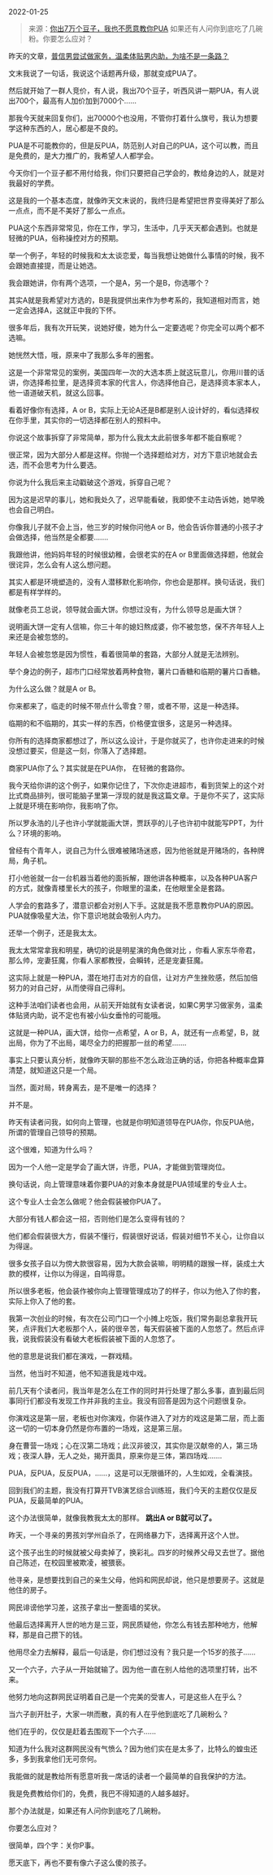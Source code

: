 2022-01-25

> 来源：[你出7万个豆子，我也不愿意教你PUA](http://mp.weixin.qq.com/s?__biz=MzU0MjYwNDU2Mw==&mid=2247503611&idx=1&sn=6faf443f945ba3f02ad3197b47f49d04&chksm=fb1aa287cc6d2b919b33e0b3d79ad32f4f6542235b4b2271858a69c58b8a29cda2466fa94fef&scene=27#wechat_redirect)
> 如果还有人问你到底吃了几碗粉。你要怎么应对？

昨天的文章，[普信男尝试做家务，温柔体贴男内助，为啥不是一条路？](http://mp.weixin.qq.com/s?__biz=MzU0MjYwNDU2Mw==&mid=2247503604&idx=1&sn=aa8a5cb4045943468edd95dabbbec1b2&chksm=fb1aa288cc6d2b9eead1250203b2b6b07752f33d22fddf5b4fde6150118e4a6009013e7725a2&scene=21#wechat_redirect)  

  

文末我说了一句话，我说这个话题再升级，那就变成PUA了。  

  

然后就开始了一群人竞价，有人说，我出70个豆子，听西风讲一期PUA，有人说出700个，最高有人加价加到7000个......  

  

那我今天就来回复你们，出70000个也没用，不管你打着什么旗号，我认为想要学这种东西的人，居心都是不良的。  

  

PUA是不可能教你的，但是反PUA，防范别人对自己的PUA，这个可以教，而且是免费的，是大力推广的，我希望人人都学会。

  

今天你们一个豆子都不用付给我，你们只要把自己学会的，教给身边的人，就是对我最好的学费。

  

这是我的一个基本态度，就像昨天文末说的，我终归是希望把世界变得美好了那么一点点，而不是不美好了那么一点点。  

  

PUA这个东西非常常见，你在工作，学习，生活中，几乎天天都会遇到。也就是轻微的PUA，俗称操控对方的预期。  

  

举一个例子，年轻的时候我和太太谈恋爱，每当我想让她做什么事情的时候，我不会跟她直接提，而是让她选。  

  

我会跟她讲，你有两个选项，一个是A，另一个是B，你选哪个？  

  

其实A就是我希望对方选的，B是我提供出来作为参考系的，我知道相对而言，她一定会选择A，这就正中我的下怀。  

  

很多年后，我有次开玩笑，说她好傻，她为什么一定要选呢？你完全可以两个都不选嘛。  

  

她恍然大悟，哦，原来中了我那么多年的圈套。

  

这是一个非常常见的案例，美国四年一次的大选本质上就这玩意儿，你用川普的话讲，你选择希拉里，是选择资本家的代言人，你选择他自己，是选择资本家本人，他一语道破天机，就这么回事。  

  

看着好像你有选择，A or B，实际上无论A还是B都是别人设计好的，看似选择权在你手里，其实你的一切选择都在别人的预料中。  

  

你说这个故事拆穿了非常简单，那为什么我太太此前很多年都不能自察呢？  

  

很正常，因为大部分人都是这样。你抛一个选择题给对方，对方下意识地就会去选，而不会思考为什么要选。

  

你说为什么我后来主动戳破这个游戏，拆穿自己呢？  

  

因为这是迟早的事儿，她和我处久了，迟早能看破，我即使不主动告诉她，她早晚也会自己明白。

  

你像我儿子就不会上当，他三岁的时候你问他A or B，他会告诉你普通的小孩子才会做选择，他当然是全都要.......  

  

我跟他讲，他妈妈年轻的时候很幼稚，会很老实的在A or B里面做选择题，他就会很诧异，怎么会有人这么想问题。

  

其实人都是环境塑造的，没有人潜移默化影响你，你也会是那样。换句话说，我们都是有样学样的。  

  

就像老员工总说，领导就会画大饼。你想过没有，为什么领导总是画大饼？

  

说明画大饼一定有人信嘛，你三十年的媳妇熬成婆，你不被忽悠，保不齐年轻人上来还是会被忽悠的。

  

年轻人会被忽悠是因为惯性，看着很简单的套路，大部分人就是无法辨别。

  

举个身边的例子，超市门口经常放着两种食物，薯片口香糖和临期的薯片口香糖。  

  

为什么这么做？就是A or B。  

  

你来都来了，临走的时候不带点什么零食？带，或者不带，这是一种选择。  

临期的和不临期的，其实一样的东西，价格便宜很多，这是另一种选择。  

  

你所有的选择商家都想过了，所以这么设计，于是你就买了，也许你走进来的时候没想过要买，但是这一刻，你落入了选择题。  

  

商家PUA你了么？其实就是在PUA你， 在轻微的套路你。  

  

我今天给你讲的这个例子，如果你记住了，下次你走进超市，看到货架上的这个对比式商品排列，很可能脑子里第一浮现的就是我这篇文章。于是你不买了，这实际上就是环境在影响你，我影响了你。

  

所以罗永浩的儿子也许小学就能画大饼，贾跃亭的儿子也许初中就能写PPT，为什么？环境的影响。  

  

曾经有个青年人，说自己为什么很难被赌场迷惑，因为他爸就是开赌场的，各种牌局，角子机。  

  

打小他爸就一台一台机器当着他的面拆解，跟他讲各种概率，以及各种PUA客户的方式，就像青楼里长大的孩子，你眼里的温柔，在他眼里全是套路。

  

人学会的套路多了，潜意识都会对别人下手。这就是我不愿意教你PUA的原因。PUA就像吸星大法，你下意识地就会吸别人内力。

  

还举一个例子，还是我太太。  

  

我太太常常拿我和明星，确切的说是明星演的角色做对比 ，你看人家东华帝君，那么帅，宠妻狂魔，你看人家都教授，会瞬转，还是宠妻狂魔。

  

这实际上就是一种PUA，潜在地打击对方的自信，让对方产生挫败感，然后加倍努力的对自己好，从而使得自己得利。  

  

这种手法咱们读者也会用，从前天开始就有女读者说，如果C男学习做家务，温柔体贴贤内助，说不定也有被小仙女垂怜的可能哦。  

  

这就是一种PUA，画大饼，给你一点希望，A or B，A，就还有一点希望，B，就出局，你为了不出局，竭尽全力的把握那一丝的希望.......  

  

事实上只要认真分析，就像昨天聊的那些不怎么政治正确的话，你把各种概率盘算清楚，就知道这只是一个局。  

  

当然，面对局，转身离去，是不是唯一的选择？

  

并不是。

  

昨天有读者问我，如何向上管理，也就是你明知道领导在PUA你，你反PUA他，所谓的管理自己领导的预期。  

  

这个很难，知道为什么吗？  

  

因为一个人他一定是学会了画大饼，许愿，PUA，才能做到管理岗位。  

  

换句话说，向上管理意味着你要PUA的对象本身就是PUA领域里的专业人士。  

  

这个专业人士会怎么做呢？他会假装被你PUA了。  

  

大部分有钱人都会这一招，否则他们是怎么变得有钱的？

  

他们都会假装很大方，假装不懂行，假装很好说话，假装对细节不关心，让你自以为得逞。

  

很多女孩子自以为傍大款很容易，因为大款会装嘛，明明精的跟猴一样，装成土大款的模样，让你以为得逞，自鸣得意。  

  

所以很多老板，他会装作被你向上管理管理成功了的样子，你以为他入了你的套，实际上你入了他的套。  

  

我第一次创业的时候，有次在公司门口一个小摊上吃饭，我们常务副总拿我开玩笑，点评我们大老板那个人，装的很辛苦，每天假装被下面的人忽悠了。然后点评我，说我假装没有看破大老板假装被下面的人忽悠了。

  

他的意思是说我们都在演戏，一群戏精。  

  

当然，他当时不知道，他不知道我是戏中戏。

  

前几天有个读者问，我当年是怎么在工作的同时并行处理了那么多事，直到最后同事同行们都没有发现工作并非我的主业。我没有回答是因为这个问题很复杂。

  

你演戏这是第一层，老板也对你演戏，你装作进入了对方的戏这是第二层，而上面这一切的一切本身仍然是你布置的一场戏，这是第三层。  

  

身在曹营一场戏；心在汉第二场戏；此汉非彼汉，其实你是汉献帝的人，第三场戏；夜深人静，无人之处，揭开面具，原来你是三体，第四场戏.......

  

PUA，反PUA，反反PUA，......，这是可以无限循环的，人生如戏，全看演技。

  

回到我们的主题，我没有打算开TVB演艺综合训练班，我们今天的主题仅仅是反PUA，反最简单的PUA。

  

这个办法很简单，就像我教我太太的那样。 **跳出A or B就可以了。**  

  

昨天，一个寻亲的男孩刘学州自杀了，在网络暴力下，选择离开这个人世。

  

这个孩子出生的时候就被父母卖掉了，换彩礼。四岁的时候养父母又去世了。据他自己陈述，在校园里被欺凌，被猥亵。

  

他寻亲，是想要找到自己的亲生父母，他妈和网民却说，他只是想要房子。这就是他住的房子。

  

网民诽谤他学习差，这孩子拿出一整面墙的奖状。

  

他最后选择离开人世的地方是三亚，网民质疑他，你怎么有钱去那种地方，他解释，那是自己攒下的钱。

  

他用尽全力去解释，最后一句话是，你们想过没有？我只是一个15岁的孩子......  

  

又一个六子，六子从一开始就输了。因为他一直在别人给他的选项里打转，出不来。  

  

他努力地向这群网民证明着自己是一个完美的受害人，可是这些人在乎么？  

  

当六子剖开肚子，大家一哄而散，真的有人在乎他到底吃了几碗粉么？  

  

他们在乎的，仅仅是赶着去围观下一个六子......

  

知道为什么我对这群网民没有气愤么？因为他们实在是太多了，比特么的蝗虫还多，多到我拿他们无可奈何。  

  

我能做的就是教给所有愿意听我一席话的读者一个最简单的自我保护的方法。  

  

我是免费教给你们的，免费，我巴不得知道的人越多越好。

  

那个办法就是，如果还有人问你到底吃了几碗粉。

  

你要怎么应对？  

  

很简单，四个字：关你P事。

  

愿天底下，再也不要有像六子这么傻的孩子。


